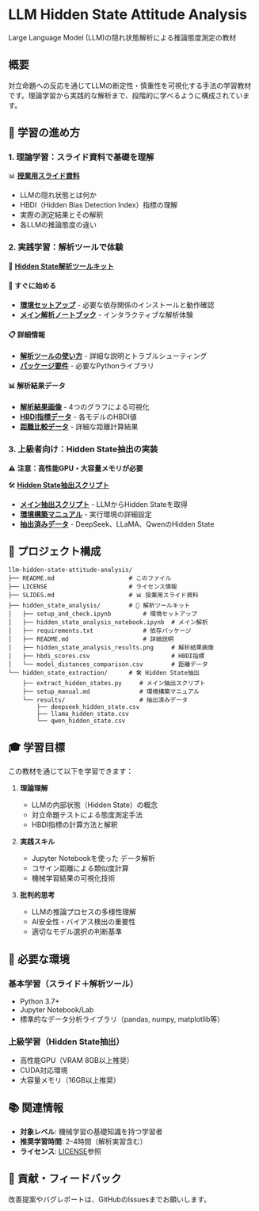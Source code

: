 # LLM Hidden State Attitude Analysis

Large Language Model (LLM)の隠れ状態解析による推論態度測定の教材

## 概要
対立命題への反応を通じてLLMの断定性・慎重性を可視化する手法の学習教材です。理論学習から実践的な解析まで、段階的に学べるように構成されています。

## 🎯 学習の進め方

### 1. 理論学習：スライド資料で基礎を理解
📊 **[授業用スライド資料](SLIDES.md)**
- LLMの隠れ状態とは何か
- HBDI（Hidden Bias Detection Index）指標の理解
- 実際の測定結果とその解釈
- 各LLMの推論態度の違い

### 2. 実践学習：解析ツールで体験
🔬 **[Hidden State解析ツールキット](hidden_state_analysis/)**

#### 🚀 すぐに始める
- **[環境セットアップ](hidden_state_analysis/setup_and_check.ipynb)** - 必要な依存関係のインストールと動作確認
- **[メイン解析ノートブック](hidden_state_analysis/hidden_state_analysis_notebook.ipynb)** - インタラクティブな解析体験

#### 📋 詳細情報
- **[解析ツールの使い方](hidden_state_analysis/README.md)** - 詳細な説明とトラブルシューティング
- **[パッケージ要件](hidden_state_analysis/requirements.txt)** - 必要なPythonライブラリ

#### 📊 解析結果データ
- **[解析結果画像](hidden_state_analysis/hidden_state_analysis_results.png)** - 4つのグラフによる可視化
- **[HBDI指標データ](hidden_state_analysis/hbdi_scores.csv)** - 各モデルのHBDI値
- **[距離比較データ](hidden_state_analysis/model_distances_comparison.csv)** - 詳細な距離計算結果

### 3. 上級者向け：Hidden State抽出の実装
⚠️ **注意：高性能GPU・大容量メモリが必要**

🛠️ **[Hidden State抽出スクリプト](hidden_state_extraction/)**
- **[メイン抽出スクリプト](hidden_state_extraction/extract_hidden_states.py)** - LLMからHidden Stateを取得
- **[環境構築マニュアル](hidden_state_extraction/setup_manual.md)** - 実行環境の詳細設定
- **[抽出済みデータ](hidden_state_extraction/results/)** - DeepSeek、LLaMA、QwenのHidden State

## 📁 プロジェクト構成

```
llm-hidden-state-attitude-analysis/
├── README.md                     # このファイル
├── LICENSE                       # ライセンス情報
├── SLIDES.md                     # 📊 授業用スライド資料
├── hidden_state_analysis/        # 🔬 解析ツールキット
│   ├── setup_and_check.ipynb         # 環境セットアップ
│   ├── hidden_state_analysis_notebook.ipynb  # メイン解析
│   ├── requirements.txt              # 依存パッケージ
│   ├── README.md                     # 詳細説明
│   ├── hidden_state_analysis_results.png     # 解析結果画像
│   ├── hbdi_scores.csv                       # HBDI指標
│   └── model_distances_comparison.csv        # 距離データ
└── hidden_state_extraction/      # 🛠️ Hidden State抽出
    ├── extract_hidden_states.py     # メイン抽出スクリプト
    ├── setup_manual.md              # 環境構築マニュアル
    └── results/                     # 抽出済みデータ
        ├── deepseek_hidden_state.csv
        ├── llama_hidden_state.csv
        └── qwen_hidden_state.csv
```

## 🎓 学習目標

この教材を通じて以下を学習できます：

1. **理論理解**
   - LLMの内部状態（Hidden State）の概念
   - 対立命題テストによる態度測定手法
   - HBDI指標の計算方法と解釈

2. **実践スキル**
   - Jupyter Notebookを使った データ解析
   - コサイン距離による類似度計算
   - 機械学習結果の可視化技術

3. **批判的思考**
   - LLMの推論プロセスの多様性理解
   - AI安全性・バイアス検出の重要性
   - 適切なモデル選択の判断基準

## 🔧 必要な環境

### 基本学習（スライド＋解析ツール）
- Python 3.7+
- Jupyter Notebook/Lab
- 標準的なデータ分析ライブラリ（pandas, numpy, matplotlib等）

### 上級学習（Hidden State抽出）
- 高性能GPU（VRAM 8GB以上推奨）
- CUDA対応環境
- 大容量メモリ（16GB以上推奨）

## 📚 関連情報

- **対象レベル**: 機械学習の基礎知識を持つ学習者
- **推奨学習時間**: 2-4時間（解析実習含む）
- **ライセンス**: [LICENSE](LICENSE)参照

## 🤝 貢献・フィードバック

改善提案やバグレポートは、GitHubのIssuesまでお願いします。
